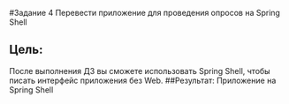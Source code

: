 #Задание 4
Перевести приложение для проведения опросов на Spring Shell
## Цель:
После выполнения ДЗ вы сможете использовать Spring Shell, чтобы писать интерфейс приложения без Web.
##Результат: 
Приложение на Spring Shell
